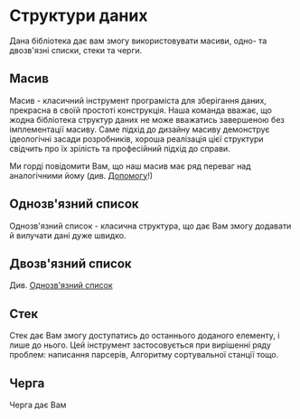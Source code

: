 # Структури даних

Дана бібліотека дає вам змогу використовувати масиви, одно- та двозв'язні списки, стеки та черги.

## Масив

Масив - класичний інструмент програміста для зберігання даних, прекрасна в своїй простоті конструкція. Наша команда вважає, що жодна бібліотека структур даних не може вважатись завершеною без імплементації масиву. Саме підхід до дизайну масиву демонструє ідеологічні засади розробників, хороша реалізація цієї структури свідчить про їх зрілість та професійний підхід до справи.

Ми горді повідомити Вам, що наш масив має ряд переваг над аналогічними йому (див. [Допомогу](https://github.com/Crapsoft/data-structures/blob/master/Help.md)!)

## Однозв'язний список

Однозв'язний список - класична структура, що дає Вам змогу додавати й вилучати дані дуже швидко.

## Двозв'язний список

Див. [Однозв'язний список]()

## Стек

Стек дає Вам змогу доступатись до останнього доданого елементу, і лише до нього. Цей інструмент застосовується при вирішенні ряду проблем: написання парсерів, Алгоритму сортувальної станції тощо.

## Черга

Черга дає Вам
